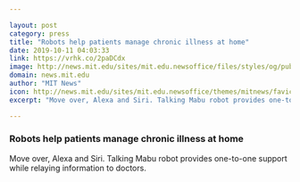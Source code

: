```yaml
---

layout: post
category: press
title: "Robots help patients manage chronic illness at home"
date: 2019-10-11 04:03:33
link: https://vrhk.co/2paDCdx
image: http://news.mit.edu/sites/mit.edu.newsoffice/files/styles/og/public/images/2019/MIT-Catalia-Health.jpg
domain: news.mit.edu
author: "MIT News"
icon: http://news.mit.edu/sites/mit.edu.newsoffice/themes/mitnews/favicon.ico
excerpt: "Move over, Alexa and Siri. Talking Mabu robot provides one-to-one support while relaying information to doctors."

---
```


### Robots help patients manage chronic illness at home

Move over, Alexa and Siri. Talking Mabu robot provides one-to-one support while relaying information to doctors.